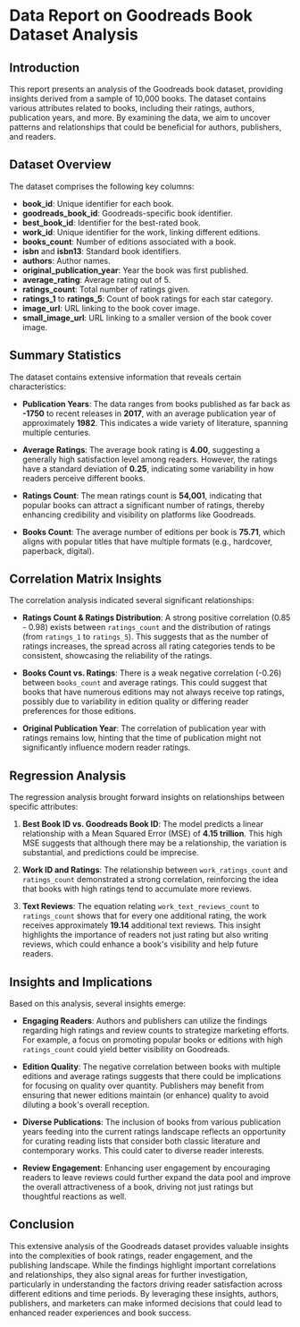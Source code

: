 # Data Report on Goodreads Book Dataset Analysis

## Introduction
This report presents an analysis of the Goodreads book dataset, providing insights derived from a sample of 10,000 books. The dataset contains various attributes related to books, including their ratings, authors, publication years, and more. By examining the data, we aim to uncover patterns and relationships that could be beneficial for authors, publishers, and readers.

## Dataset Overview
The dataset comprises the following key columns:

- **book_id**: Unique identifier for each book.
- **goodreads_book_id**: Goodreads-specific book identifier.
- **best_book_id**: Identifier for the best-rated book.
- **work_id**: Unique identifier for the work, linking different editions.
- **books_count**: Number of editions associated with a book.
- **isbn** and **isbn13**: Standard book identifiers.
- **authors**: Author names.
- **original_publication_year**: Year the book was first published.
- **average_rating**: Average rating out of 5.
- **ratings_count**: Total number of ratings given.
- **ratings_1** to **ratings_5**: Count of book ratings for each star category.
- **image_url**: URL linking to the book cover image.
- **small_image_url**: URL linking to a smaller version of the book cover image.

## Summary Statistics
The dataset contains extensive information that reveals certain characteristics:

- **Publication Years**: The data ranges from books published as far back as **-1750** to recent releases in **2017**, with an average publication year of approximately **1982**. This indicates a wide variety of literature, spanning multiple centuries.
  
- **Average Ratings**: The average book rating is **4.00**, suggesting a generally high satisfaction level among readers. However, the ratings have a standard deviation of **0.25**, indicating some variability in how readers perceive different books.
  
- **Ratings Count**: The mean ratings count is **54,001**, indicating that popular books can attract a significant number of ratings, thereby enhancing credibility and visibility on platforms like Goodreads.

- **Books Count**: The average number of editions per book is **75.71**, which aligns with popular titles that have multiple formats (e.g., hardcover, paperback, digital).

## Correlation Matrix Insights
The correlation analysis indicated several significant relationships:

- **Ratings Count & Ratings Distribution**: A strong positive correlation (0.85 - 0.98) exists between `ratings_count` and the distribution of ratings (from `ratings_1` to `ratings_5`). This suggests that as the number of ratings increases, the spread across all rating categories tends to be consistent, showcasing the reliability of the ratings.

- **Books Count vs. Ratings**: There is a weak negative correlation (-0.26) between `books_count` and average ratings. This could suggest that books that have numerous editions may not always receive top ratings, possibly due to variability in edition quality or differing reader preferences for those editions.

- **Original Publication Year**: The correlation of publication year with ratings remains low, hinting that the time of publication might not significantly influence modern reader ratings.

## Regression Analysis
The regression analysis brought forward insights on relationships between specific attributes:

1. **Best Book ID vs. Goodreads Book ID**: The model predicts a linear relationship with a Mean Squared Error (MSE) of **4.15 trillion**. This high MSE suggests that although there may be a relationship, the variation is substantial, and predictions could be imprecise.

2. **Work ID and Ratings**: The relationship between `work_ratings_count` and `ratings_count` demonstrated a strong correlation, reinforcing the idea that books with high ratings tend to accumulate more reviews.

3. **Text Reviews**: The equation relating `work_text_reviews_count` to `ratings_count` shows that for every one additional rating, the work receives approximately **19.14** additional text reviews. This insight highlights the importance of readers not just rating but also writing reviews, which could enhance a book's visibility and help future readers.

## Insights and Implications
Based on this analysis, several insights emerge:

- **Engaging Readers**: Authors and publishers can utilize the findings regarding high ratings and review counts to strategize marketing efforts. For example, a focus on promoting popular books or editions with high `ratings_count` could yield better visibility on Goodreads.

- **Edition Quality**: The negative correlation between books with multiple editions and average ratings suggests that there could be implications for focusing on quality over quantity. Publishers may benefit from ensuring that newer editions maintain (or enhance) quality to avoid diluting a book's overall reception.

- **Diverse Publications**: The inclusion of books from various publication years feeding into the current ratings landscape reflects an opportunity for curating reading lists that consider both classic literature and contemporary works. This could cater to diverse reader interests.

- **Review Engagement**: Enhancing user engagement by encouraging readers to leave reviews could further expand the data pool and improve the overall attractiveness of a book, driving not just ratings but thoughtful reactions as well.

## Conclusion
This extensive analysis of the Goodreads dataset provides valuable insights into the complexities of book ratings, reader engagement, and the publishing landscape. While the findings highlight important correlations and relationships, they also signal areas for further investigation, particularly in understanding the factors driving reader satisfaction across different editions and time periods. By leveraging these insights, authors, publishers, and marketers can make informed decisions that could lead to enhanced reader experiences and book success.